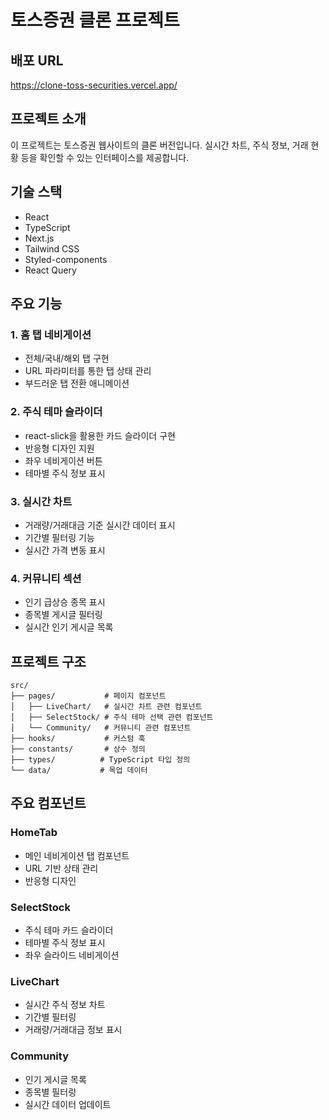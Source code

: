 # 토스증권 클론 프로젝트

## 배포 URL

https://clone-toss-securities.vercel.app/

## 프로젝트 소개

이 프로젝트는 토스증권 웹사이트의 클론 버전입니다. 실시간 차트, 주식 정보, 거래 현황 등을 확인할 수 있는 인터페이스를 제공합니다.

## 기술 스택

- React
- TypeScript
- Next.js
- Tailwind CSS
- Styled-components
- React Query

## 주요 기능

### 1. 홈 탭 네비게이션

- 전체/국내/해외 탭 구현
- URL 파라미터를 통한 탭 상태 관리
- 부드러운 탭 전환 애니메이션

### 2. 주식 테마 슬라이더

- react-slick을 활용한 카드 슬라이더 구현
- 반응형 디자인 지원
- 좌우 네비게이션 버튼
- 테마별 주식 정보 표시

### 3. 실시간 차트

- 거래량/거래대금 기준 실시간 데이터 표시
- 기간별 필터링 기능
- 실시간 가격 변동 표시

### 4. 커뮤니티 섹션

- 인기 급상승 종목 표시
- 종목별 게시글 필터링
- 실시간 인기 게시글 목록

## 프로젝트 구조

```
src/
├── pages/           # 페이지 컴포넌트
│   ├── LiveChart/   # 실시간 차트 관련 컴포넌트
│   ├── SelectStock/ # 주식 테마 선택 관련 컴포넌트
│   └── Community/   # 커뮤니티 관련 컴포넌트
├── hooks/           # 커스텀 훅
├── constants/       # 상수 정의
├── types/          # TypeScript 타입 정의
└── data/           # 목업 데이터
```

## 주요 컴포넌트

### HomeTab

- 메인 네비게이션 탭 컴포넌트
- URL 기반 상태 관리
- 반응형 디자인

### SelectStock

- 주식 테마 카드 슬라이더
- 테마별 주식 정보 표시
- 좌우 슬라이드 네비게이션

### LiveChart

- 실시간 주식 정보 차트
- 기간별 필터링
- 거래량/거래대금 정보 표시

### Community

- 인기 게시글 목록
- 종목별 필터링
- 실시간 데이터 업데이트
